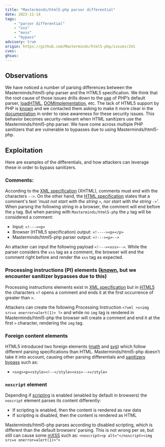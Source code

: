 ```yaml
---
title: "Masterminds/html5-php parser differential"
date: 2023-11-14
tags:
	- "parser differential"
	- "xss"
	- "mxss"
	- "bypass"
advisory: true
origin: https://github.com/Masterminds/html5-php/issues/241
cves:
ghsas:
---
```

## Observations
We have noticed a number of parsing differences between the Masterminds/html5-php parser and the HTML5 specification. We think that the root cause of those issues drills down to the [use](https://github.com/Masterminds/html5-php/blob/master/src/HTML5/Parser/DOMTreeBuilder.php#L172) of PHP’s default parser, [loadHTML](https://www.php.net/manual/en/domdocument.loadhtml.php), [DOMImplementation](https://www.php.net/manual/en/class.domimplementation.php), etc. The lack of HTML5 support by PHP is [known](https://wiki.php.net/rfc/domdocument_html5_parser) and we contacted them asking to make it more clear in the [documentation](https://www.php.net/manual/en/domdocument.loadhtml.php) in order to raise awareness for these security issues.
This behavior becomes security-relevant when HTML sanitizers use the Masterminds/html5-php parser. We have come across multiple PHP sanitizers that are vulnerable to bypasses due to using Masterminds/html5-php.

## Exploitation
Here are examples of the differentials, and how attackers can leverage these in order to bypass sanitizers.

### Comments:
According to the [XML specification](https://www.w3.org/TR/xml/#sec-comments) (XHTML), comments must end with the characters `-->`.
On the other hand, the [HTML specification](https://html.spec.whatwg.org/multipage/syntax.html#comments) states that a comment's text _'must not start with the string `>`, nor start with the string `->`'_.
When parsing the following string in a browser, the comment will end before the `p` tag. But when parsing with `Masterminds/html5-php` the `p` tag will be considered a comment:
* Input: `<!---><p>`
* Browser (HTML5 specification) output: `<!----><p></p>`
* Masterminds/html5-php parser output: `<!---><p>-->`

An attacker can input the following payload `<!---><xss>-->`. While the parser considers the `xss` tag as a comment, the browser will end the comment right before and render the `xss` tag as expected.

### Processing instructions (PI) elements ([known](https://github.com/Masterminds/html5-php#known-issues-or-things-we-designed-against-the-spec), but we encounter sanitizer bypasses due to this)
Processing instructions elements exist in [XML specification](https://www.w3.org/TR/xml/#sec-pi) but in [HTML5](https://html.spec.whatwg.org/#determining-the-character-encoding:~:text=A%20sequence%20of%20bytes%20starting%20with%3A%200x3C%200x3F%20(%60%3C%3F%60)) the characters `<?` opens a comment and ends it at the first occurrence of greater than `>`.

Attackers can create the following Processing Instruction `<?xml >s<img src=x onerror=alert(1)> ?>` and while no `img` tag is rendered in Masterminds/html5-php the browser will create a comment and end it at the first `>` character, rendering the `img` tag.

### Foreign content elements
HTML5 introduced two foreign elements ([math](https://html.spec.whatwg.org/#mathml) and [svg](https://html.spec.whatwg.org/#svg-0)) which follow different parsing specifications than HTML. Masterminds/html5-php doesn’t take it into account, causing other parsing differentials and [sanitizers bypass](https://research.securitum.com/dompurify-bypass-using-mxss/) such as:
* `<svg><p><style><!--</style><xss>--></style>`

### `noscript` element
Depending if [scripting](https://html.spec.whatwg.org/#the-noscript-element) is enabled (enabled by default in browsers) the `noscript` element parses its content differently:
* If scripting is enabled, then the content is rendered as raw data
* If scripting is disabled, then the content is rendered as HTML

Masterminds/html5-php parses according to disabled scripting, which is different than the default browsers’ parsing.
This is not wrong per se, but still can cause some [mXSS](https://cure53.de/fp170.pdf) such as:
`<noscript><p alt="</noscript><img src=x onerror=alert(1)>">`
